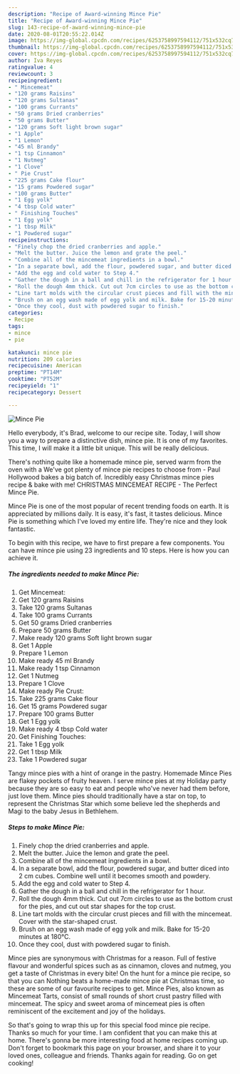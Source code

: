 ```yaml
---
description: "Recipe of Award-winning Mince Pie"
title: "Recipe of Award-winning Mince Pie"
slug: 143-recipe-of-award-winning-mince-pie
date: 2020-08-01T20:55:22.014Z
image: https://img-global.cpcdn.com/recipes/6253758997594112/751x532cq70/mince-pie-recipe-main-photo.jpg
thumbnail: https://img-global.cpcdn.com/recipes/6253758997594112/751x532cq70/mince-pie-recipe-main-photo.jpg
cover: https://img-global.cpcdn.com/recipes/6253758997594112/751x532cq70/mince-pie-recipe-main-photo.jpg
author: Iva Reyes
ratingvalue: 4
reviewcount: 3
recipeingredient:
- " Mincemeat"
- "120 grams Raisins"
- "120 grams Sultanas"
- "100 grams Currants"
- "50 grams Dried cranberries"
- "50 grams Butter"
- "120 grams Soft light brown sugar"
- "1 Apple"
- "1 Lemon"
- "45 ml Brandy"
- "1 tsp Cinnamon"
- "1 Nutmeg"
- "1 Clove"
- " Pie Crust"
- "225 grams Cake flour"
- "15 grams Powdered sugar"
- "100 grams Butter"
- "1 Egg yolk"
- "4 tbsp Cold water"
- " Finishing Touches"
- "1 Egg yolk"
- "1 tbsp Milk"
- "1 Powdered sugar"
recipeinstructions:
- "Finely chop the dried cranberries and apple."
- "Melt the butter. Juice the lemon and grate the peel."
- "Combine all of the mincemeat ingredients in a bowl."
- "In a separate bowl, add the flour, powdered sugar, and butter diced into 2 cm cubes. Combine well until it becomes smooth and powdery."
- "Add the egg and cold water to Step 4."
- "Gather the dough in a ball and chill in the refrigerator for 1 hour."
- "Roll the dough 4mm thick. Cut out 7cm circles to use as the bottom crust for the pies, and cut out star shapes for the top crust."
- "Line tart molds with the circular crust pieces and fill with the mincemeat. Cover with the star-shaped crust."
- "Brush on an egg wash made of egg yolk and milk. Bake for 15-20 minutes at 180°C."
- "Once they cool, dust with powdered sugar to finish."
categories:
- Recipe
tags:
- mince
- pie

katakunci: mince pie 
nutrition: 209 calories
recipecuisine: American
preptime: "PT14M"
cooktime: "PT52M"
recipeyield: "1"
recipecategory: Dessert

---
```



![Mince Pie](https://img-global.cpcdn.com/recipes/6253758997594112/751x532cq70/mince-pie-recipe-main-photo.jpg)

Hello everybody, it's Brad, welcome to our recipe site. Today, I will show you a way to prepare a distinctive dish, mince pie. It is one of my favorites. This time, I will make it a little bit unique. This will be really delicious.

There&#39;s nothing quite like a homemade mince pie, served warm from the oven with a We&#39;ve got plenty of mince pie recipes to choose from - Paul Hollywood bakes a big batch of. Incredibly easy Christmas mince pies recipe &amp; bake with me! CHRISTMAS MINCEMEAT RECIPE - The Perfect Mince Pie.

Mince Pie is one of the most popular of recent trending foods on earth. It is appreciated by millions daily. It is easy, it's fast, it tastes delicious. Mince Pie is something which I've loved my entire life. They're nice and they look fantastic.


To begin with this recipe, we have to first prepare a few components. You can have mince pie using 23 ingredients and 10 steps. Here is how you can achieve it.

<!--inarticleads1-->

##### The ingredients needed to make Mince Pie:

1. Get  Mincemeat:
1. Get 120 grams Raisins
1. Take 120 grams Sultanas
1. Take 100 grams Currants
1. Get 50 grams Dried cranberries
1. Prepare 50 grams Butter
1. Make ready 120 grams Soft light brown sugar
1. Get 1 Apple
1. Prepare 1 Lemon
1. Make ready 45 ml Brandy
1. Make ready 1 tsp Cinnamon
1. Get 1 Nutmeg
1. Prepare 1 Clove
1. Make ready  Pie Crust:
1. Take 225 grams Cake flour
1. Get 15 grams Powdered sugar
1. Prepare 100 grams Butter
1. Get 1 Egg yolk
1. Make ready 4 tbsp Cold water
1. Get  Finishing Touches:
1. Take 1 Egg yolk
1. Get 1 tbsp Milk
1. Take 1 Powdered sugar


Tangy mince pies with a hint of orange in the pastry. Homemade Mince Pies are flakey pockets of fruity heaven. I serve mince pies at my Holiday party because they are so easy to eat and people who&#39;ve never had them before, just love them. Mince pies should traditionally have a star on top, to represent the Christmas Star which some believe led the shepherds and Magi to the baby Jesus in Bethlehem. 

<!--inarticleads2-->

##### Steps to make Mince Pie:

1. Finely chop the dried cranberries and apple.
1. Melt the butter. Juice the lemon and grate the peel.
1. Combine all of the mincemeat ingredients in a bowl.
1. In a separate bowl, add the flour, powdered sugar, and butter diced into 2 cm cubes. Combine well until it becomes smooth and powdery.
1. Add the egg and cold water to Step 4.
1. Gather the dough in a ball and chill in the refrigerator for 1 hour.
1. Roll the dough 4mm thick. Cut out 7cm circles to use as the bottom crust for the pies, and cut out star shapes for the top crust.
1. Line tart molds with the circular crust pieces and fill with the mincemeat. Cover with the star-shaped crust.
1. Brush on an egg wash made of egg yolk and milk. Bake for 15-20 minutes at 180°C.
1. Once they cool, dust with powdered sugar to finish.


Mince pies are synonymous with Christmas for a reason. Full of festive flavour and wonderful spices such as as cinnamon, cloves and nutmeg, you get a taste of Christmas in every bite! On the hunt for a mince pie recipe, so that you can Nothing beats a home-made mince pie at Christmas time, so these are some of our favourite recipes to get. Mince Pies, also known as Mincemeat Tarts, consist of small rounds of short crust pastry filled with mincemeat. The spicy and sweet aroma of mincemeat pies is often reminiscent of the excitement and joy of the holidays. 

So that's going to wrap this up for this special food mince pie recipe. Thanks so much for your time. I am confident that you can make this at home. There's gonna be more interesting food at home recipes coming up. Don't forget to bookmark this page on your browser, and share it to your loved ones, colleague and friends. Thanks again for reading. Go on get cooking!

